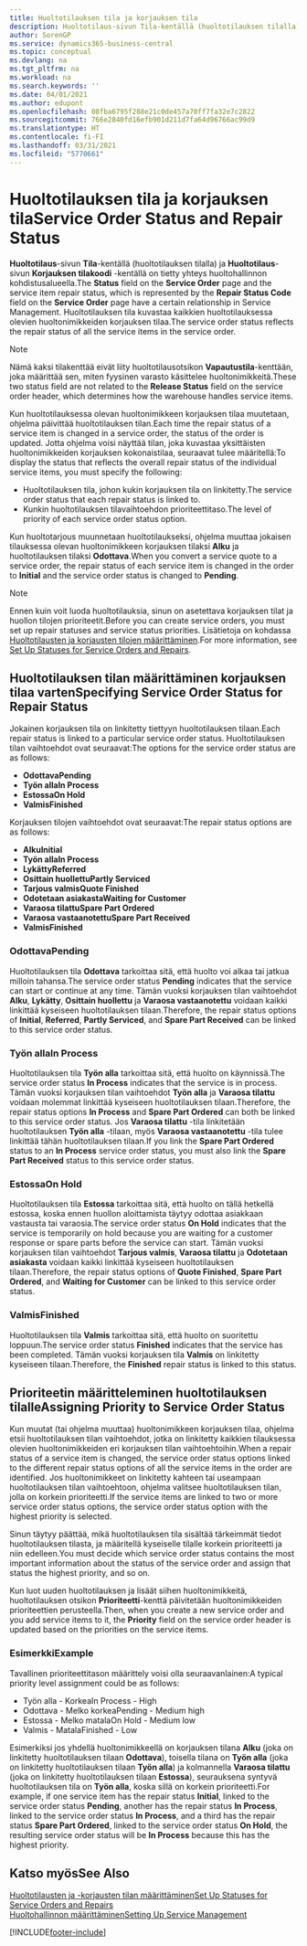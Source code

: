 ```yaml
---
title: Huoltotilauksen tila ja korjauksen tila
description: Huoltotilaus-sivun Tila-kentällä (huoltotilauksen tilalla) ja Huoltotilaus-sivun Korjauksen tilakoodi -kentällä on tietty yhteys huoltohallinnon kohdistusalueella. Huoltotilauksen tila kuvastaa kaikkien huoltotilauksessa olevien huoltonimikkeiden korjauksen tilaa.
author: SorenGP
ms.service: dynamics365-business-central
ms.topic: conceptual
ms.devlang: na
ms.tgt_pltfrm: na
ms.workload: na
ms.search.keywords: ''
ms.date: 04/01/2021
ms.author: edupont
ms.openlocfilehash: 08fba6795f288e21c0de457a70ff7fa32e7c2822
ms.sourcegitcommit: 766e2840fd16efb901d211d7fa64d96766ac99d9
ms.translationtype: HT
ms.contentlocale: fi-FI
ms.lasthandoff: 03/31/2021
ms.locfileid: "5770661"
---
```

# <a name="service-order-status-and-repair-status"></a><span data-ttu-id="ee469-104">Huoltotilauksen tila ja korjauksen tila</span><span class="sxs-lookup"><span data-stu-id="ee469-104">Service Order Status and Repair Status</span></span>

<span data-ttu-id="ee469-105">**Huoltotilaus**-sivun **Tila**-kentällä (huoltotilauksen tilalla) ja **Huoltotilaus**-sivun **Korjauksen tilakoodi** -kentällä on tietty yhteys huoltohallinnon kohdistusalueella.</span><span class="sxs-lookup"><span data-stu-id="ee469-105">The **Status** field on the **Service Order** page and the service item repair status, which is represented by the **Repair Status Code** field on the **Service Order** page have a certain relationship in Service Management.</span></span> <span data-ttu-id="ee469-106">Huoltotilauksen tila kuvastaa kaikkien huoltotilauksessa olevien huoltonimikkeiden korjauksen tilaa.</span><span class="sxs-lookup"><span data-stu-id="ee469-106">The service order status reflects the repair status of all the service items in the service order.</span></span>  

> [!NOTE]  
> <span data-ttu-id="ee469-107">Nämä kaksi tilakenttää eivät liity huoltotilausotsikon **Vapautustila**-kenttään, joka määrittää sen, miten fyysinen varasto käsittelee huoltonimikkeitä.</span><span class="sxs-lookup"><span data-stu-id="ee469-107">These two status field are not related to the **Release Status** field on the service order header, which determines how the warehouse handles service items.</span></span>  

<span data-ttu-id="ee469-108">Kun huoltotilauksessa olevan huoltonimikkeen korjauksen tilaa muutetaan, ohjelma päivittää huoltotilauksen tilan.</span><span class="sxs-lookup"><span data-stu-id="ee469-108">Each time the repair status of a service item is changed in a service order, the status of the order is updated.</span></span> <span data-ttu-id="ee469-109">Jotta ohjelma voisi näyttää tilan, joka kuvastaa yksittäisten huoltonimikkeiden korjauksen kokonaistilaa, seuraavat tulee määritellä:</span><span class="sxs-lookup"><span data-stu-id="ee469-109">To display the status that reflects the overall repair status of the individual service items, you must specify the following:</span></span>  

* <span data-ttu-id="ee469-110">Huoltotilauksen tila, johon kukin korjauksen tila on linkitetty.</span><span class="sxs-lookup"><span data-stu-id="ee469-110">The service order status that each repair status is linked to.</span></span>  
* <span data-ttu-id="ee469-111">Kunkin huoltotilauksen tilavaihtoehdon prioriteettitaso.</span><span class="sxs-lookup"><span data-stu-id="ee469-111">The level of priority of each service order status option.</span></span>  

<span data-ttu-id="ee469-112">Kun huoltotarjous muunnetaan huoltotilaukseksi, ohjelma muuttaa jokaisen tilauksessa olevan huoltonimikkeen korjauksen tilaksi **Alku** ja huoltotilauksen tilaksi **Odottava**.</span><span class="sxs-lookup"><span data-stu-id="ee469-112">When you convert a service quote to a service order, the repair status of each service item is changed in the order to **Initial** and the service order status is changed to **Pending**.</span></span>  

> [!NOTE]
> <span data-ttu-id="ee469-113">Ennen kuin voit luoda huoltotilauksia, sinun on asetettava korjauksen tilat ja huollon tilojen prioriteetit.</span><span class="sxs-lookup"><span data-stu-id="ee469-113">Before you can create service orders, you must set up repair statuses and service status priorities.</span></span> <span data-ttu-id="ee469-114">Lisätietoja on kohdassa [Huoltotilausten ja korjausten tilojen määrittäminen](service-order-repair-status.md).</span><span class="sxs-lookup"><span data-stu-id="ee469-114">For more information, see [Set Up Statuses for Service Orders and Repairs](service-order-repair-status.md).</span></span>

## <a name="specifying-service-order-status-for-repair-status"></a><span data-ttu-id="ee469-115">Huoltotilauksen tilan määrittäminen korjauksen tilaa varten</span><span class="sxs-lookup"><span data-stu-id="ee469-115">Specifying Service Order Status for Repair Status</span></span>

<span data-ttu-id="ee469-116">Jokainen korjauksen tila on linkitetty tiettyyn huoltotilauksen tilaan.</span><span class="sxs-lookup"><span data-stu-id="ee469-116">Each repair status is linked to a particular service order status.</span></span> <span data-ttu-id="ee469-117">Huoltotilauksen tilan vaihtoehdot ovat seuraavat:</span><span class="sxs-lookup"><span data-stu-id="ee469-117">The options for the service order status are as follows:</span></span>

* <span data-ttu-id="ee469-118">**Odottava**</span><span class="sxs-lookup"><span data-stu-id="ee469-118">**Pending**</span></span>
* <span data-ttu-id="ee469-119">**Työn alla**</span><span class="sxs-lookup"><span data-stu-id="ee469-119">**In Process**</span></span>
* <span data-ttu-id="ee469-120">**Estossa**</span><span class="sxs-lookup"><span data-stu-id="ee469-120">**On Hold**</span></span>
* <span data-ttu-id="ee469-121">**Valmis**</span><span class="sxs-lookup"><span data-stu-id="ee469-121">**Finished**</span></span>

<span data-ttu-id="ee469-122">Korjauksen tilojen vaihtoehdot ovat seuraavat:</span><span class="sxs-lookup"><span data-stu-id="ee469-122">The repair status options are as follows:</span></span>

* <span data-ttu-id="ee469-123">**Alku**</span><span class="sxs-lookup"><span data-stu-id="ee469-123">**Initial**</span></span>
* <span data-ttu-id="ee469-124">**Työn alla**</span><span class="sxs-lookup"><span data-stu-id="ee469-124">**In Process**</span></span>
* <span data-ttu-id="ee469-125">**Lykätty**</span><span class="sxs-lookup"><span data-stu-id="ee469-125">**Referred**</span></span>
* <span data-ttu-id="ee469-126">**Osittain huollettu**</span><span class="sxs-lookup"><span data-stu-id="ee469-126">**Partly Serviced**</span></span>
* <span data-ttu-id="ee469-127">**Tarjous valmis**</span><span class="sxs-lookup"><span data-stu-id="ee469-127">**Quote Finished**</span></span>
* <span data-ttu-id="ee469-128">**Odotetaan asiakasta**</span><span class="sxs-lookup"><span data-stu-id="ee469-128">**Waiting for Customer**</span></span>
* <span data-ttu-id="ee469-129">**Varaosa tilattu**</span><span class="sxs-lookup"><span data-stu-id="ee469-129">**Spare Part Ordered**</span></span>
* <span data-ttu-id="ee469-130">**Varaosa vastaanotettu**</span><span class="sxs-lookup"><span data-stu-id="ee469-130">**Spare Part Received**</span></span>
* <span data-ttu-id="ee469-131">**Valmis**</span><span class="sxs-lookup"><span data-stu-id="ee469-131">**Finished**</span></span>  

### <a name="pending"></a><span data-ttu-id="ee469-132">Odottava</span><span class="sxs-lookup"><span data-stu-id="ee469-132">Pending</span></span>

<span data-ttu-id="ee469-133">Huoltotilauksen tila **Odottava** tarkoittaa sitä, että huolto voi alkaa tai jatkua milloin tahansa.</span><span class="sxs-lookup"><span data-stu-id="ee469-133">The service order status **Pending** indicates that the service can start or continue at any time.</span></span> <span data-ttu-id="ee469-134">Tämän vuoksi korjauksen tilan vaihtoehdot **Alku**, **Lykätty**, **Osittain huollettu** ja **Varaosa vastaanotettu** voidaan kaikki linkittää kyseiseen huoltotilauksen tilaan.</span><span class="sxs-lookup"><span data-stu-id="ee469-134">Therefore, the repair status options of **Initial**, **Referred**, **Partly Serviced**, and **Spare Part Received** can be linked to this service order status.</span></span>  

### <a name="in-process"></a><span data-ttu-id="ee469-135">Työn alla</span><span class="sxs-lookup"><span data-stu-id="ee469-135">In Process</span></span>

<span data-ttu-id="ee469-136">Huoltotilauksen tila **Työn alla** tarkoittaa sitä, että huolto on käynnissä.</span><span class="sxs-lookup"><span data-stu-id="ee469-136">The service order status **In Process** indicates that the service is in process.</span></span> <span data-ttu-id="ee469-137">Tämän vuoksi korjauksen tilan vaihtoehdot **Työn alla** ja **Varaosa tilattu** voidaan molemmat linkittää kyseiseen huoltotilauksen tilaan.</span><span class="sxs-lookup"><span data-stu-id="ee469-137">Therefore, the repair status options **In Process** and **Spare Part Ordered** can both be linked to this service order status.</span></span> <span data-ttu-id="ee469-138">Jos **Varaosa tilattu** -tila linkitetään huoltotilauksen **Työn alla** -tilaan, myös **Varaosa vastaanotettu** -tila tulee linkittää tähän huoltotilauksen tilaan.</span><span class="sxs-lookup"><span data-stu-id="ee469-138">If you link the **Spare Part Ordered** status to an **In Process** service order status, you must also link the **Spare Part Received** status to this service order status.</span></span>  

### <a name="on-hold"></a><span data-ttu-id="ee469-139">Estossa</span><span class="sxs-lookup"><span data-stu-id="ee469-139">On Hold</span></span>

<span data-ttu-id="ee469-140">Huoltotilauksen tila **Estossa** tarkoittaa sitä, että huolto on tällä hetkellä estossa, koska ennen huollon aloittamista täytyy odottaa asiakkaan vastausta tai varaosia.</span><span class="sxs-lookup"><span data-stu-id="ee469-140">The service order status **On Hold** indicates that the service is temporarily on hold because you are waiting for a customer response or spare parts before the service can start.</span></span> <span data-ttu-id="ee469-141">Tämän vuoksi korjauksen tilan vaihtoehdot **Tarjous valmis**, **Varaosa tilattu** ja **Odotetaan asiakasta** voidaan kaikki linkittää kyseiseen huoltotilauksen tilaan.</span><span class="sxs-lookup"><span data-stu-id="ee469-141">Therefore, the repair status options of **Quote Finished**, **Spare Part Ordered**, and **Waiting for Customer** can be linked to this service order status.</span></span>  

### <a name="finished"></a><span data-ttu-id="ee469-142">Valmis</span><span class="sxs-lookup"><span data-stu-id="ee469-142">Finished</span></span>

<span data-ttu-id="ee469-143">Huoltotilauksen tila **Valmis** tarkoittaa sitä, että huolto on suoritettu loppuun.</span><span class="sxs-lookup"><span data-stu-id="ee469-143">The service order status **Finished** indicates that the service has been completed.</span></span> <span data-ttu-id="ee469-144">Tämän vuoksi korjauksen tila **Valmis** on linkitetty kyseiseen tilaan.</span><span class="sxs-lookup"><span data-stu-id="ee469-144">Therefore, the **Finished** repair status is linked to this status.</span></span>  

## <a name="assigning-priority-to-service-order-status"></a><span data-ttu-id="ee469-145">Prioriteetin määritteleminen huoltotilauksen tilalle</span><span class="sxs-lookup"><span data-stu-id="ee469-145">Assigning Priority to Service Order Status</span></span>

<span data-ttu-id="ee469-146">Kun muutat (tai ohjelma muuttaa) huoltonimikkeen korjauksen tilaa, ohjelma etsii huoltotilauksen tilan vaihtoehdot, jotka on linkitetty kaikkien tilauksessa olevien huoltonimikkeiden eri korjauksen tilan vaihtoehtoihin.</span><span class="sxs-lookup"><span data-stu-id="ee469-146">When a repair status of a service item is changed, the service order status options linked to the different repair status options of all the service items in the order are identified.</span></span> <span data-ttu-id="ee469-147">Jos huoltonimikkeet on linkitetty kahteen tai useampaan huoltotilauksen tilan vaihtoehtoon, ohjelma valitsee huoltotilauksen tilan, jolla on korkein prioriteetti.</span><span class="sxs-lookup"><span data-stu-id="ee469-147">If the service items are linked to two or more service order status options, the service order status option with the highest priority is selected.</span></span>  

<span data-ttu-id="ee469-148">Sinun täytyy päättää, mikä huoltotilauksen tila sisältää tärkeimmät tiedot huoltotilauksen tilasta, ja määritellä kyseiselle tilalle korkein prioriteetti ja niin edelleen.</span><span class="sxs-lookup"><span data-stu-id="ee469-148">You must decide which service order status contains the most important information about the status of the service order and assign that status the highest priority, and so on.</span></span>  

<span data-ttu-id="ee469-149">Kun luot uuden huoltotilauksen ja lisäät siihen huoltonimikkeitä, huoltotilauksen otsikon **Prioriteetti**-kenttä päivitetään huoltonimikkeiden prioriteettien perusteella.</span><span class="sxs-lookup"><span data-stu-id="ee469-149">Then, when you create a new service order and you add service items to it, the **Priority** field on the service order header is updated based on the priorities on the service items.</span></span>  

### <a name="example"></a><span data-ttu-id="ee469-150">Esimerkki</span><span class="sxs-lookup"><span data-stu-id="ee469-150">Example</span></span>

<span data-ttu-id="ee469-151">Tavallinen prioriteettitason määrittely voisi olla seuraavanlainen:</span><span class="sxs-lookup"><span data-stu-id="ee469-151">A typical priority level assignment could be as follows:</span></span>  

* <span data-ttu-id="ee469-152">Työn alla - Korkea</span><span class="sxs-lookup"><span data-stu-id="ee469-152">In Process - High</span></span>  
* <span data-ttu-id="ee469-153">Odottava - Melko korkea</span><span class="sxs-lookup"><span data-stu-id="ee469-153">Pending - Medium high</span></span>  
* <span data-ttu-id="ee469-154">Estossa - Melko matala</span><span class="sxs-lookup"><span data-stu-id="ee469-154">On Hold - Medium low</span></span>  
* <span data-ttu-id="ee469-155">Valmis - Matala</span><span class="sxs-lookup"><span data-stu-id="ee469-155">Finished - Low</span></span>  

<span data-ttu-id="ee469-156">Esimerkiksi jos yhdellä huoltonimikkeellä on korjauksen tilana **Alku** (joka on linkitetty huoltotilauksen tilaan **Odottava**), toisella tilana on **Työn alla** (joka on linkitetty huoltotilauksen tilaan **Työn alla**) ja kolmannella **Varaosa tilattu** (joka on linkitetty huoltotilauksen tilaan **Estossa**), seurauksena syntyvä huoltotilauksen tila on **Työn alla**, koska sillä on korkein prioriteetti.</span><span class="sxs-lookup"><span data-stu-id="ee469-156">For example, if one service item has the repair status **Initial**, linked to the service order status **Pending**, another has the repair status **In Process**, linked to the service order status **In Process**, and a third has the repair status **Spare Part Ordered**, linked to the service order status **On Hold**, the resulting service order status will be **In Process** because this has the highest priority.</span></span>  

## <a name="see-also"></a><span data-ttu-id="ee469-157">Katso myös</span><span class="sxs-lookup"><span data-stu-id="ee469-157">See Also</span></span>

[<span data-ttu-id="ee469-158">Huoltotilausten ja -korjausten tilan määrittäminen</span><span class="sxs-lookup"><span data-stu-id="ee469-158">Set Up Statuses for Service Orders and Repairs</span></span>](service-order-repair-status.md)  
[<span data-ttu-id="ee469-159">Huoltohallinnon määrittäminen</span><span class="sxs-lookup"><span data-stu-id="ee469-159">Setting Up Service Management</span></span>](service-setup-service.md)  


[!INCLUDE[footer-include](includes/footer-banner.md)]